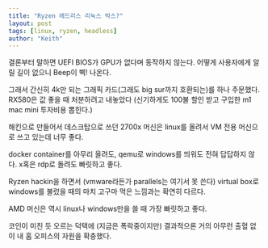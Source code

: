 ```yaml
---
title: "Ryzen 헤드리스 리눅스 박스?"
layout: post
tags: [linux, ryzen, headless]
author: "Keith"
---
```


결론부터 말하면 UEFI BIOS가 GPU가 없다며 동작하지 않는다. 어떻게 사용자에게 알릴 길이 없으니 Beep이 삑! 나온다.

그래서 간신히 4k만 되는 그래픽 카드(그래도 big sur까지 호환되는)를 하나 주문했다. RX580은 값 좋을 때 처분하려고 내놓았다 (신기하게도 100불 할인 받고 구입한 m1 mac mini 투자비용 뽑힌다.)

해킨으로 만들어서 데스크탑으로 쓰던 2700x 머신은 linux를 올려서 VM 전용 머신으로 쓰고 있는데 너무 좋다.

docker container를 아무리 올려도, qemu로 windows를 띄워도 전혀 답답하지 않다. x혹은 rdp로 돌려도 빠릿하고 좋다. 

Ryzen hackin을 하면서 (vmware라든가 parallels는 여기서 못 쓴다) virtual box로 windows를 불렀을 때의 마치 고구마 먹은 느낌과는 확연히 다르다.

AMD 머신은 역시 linux나 windows만을 쓸 때 가장 빠릿하고 좋다.

코인이 미친 듯 오르는 덕택에 (지금은 폭락중이지만) 결과적으론 거의 아무런 출혈 없이 내 홈 오피스의 자원을 확충했다. 